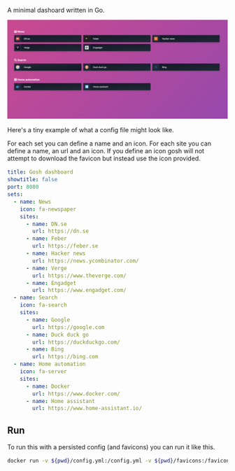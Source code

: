 A minimal dashoard written in Go.

![Dashboard example](assets/screenshot.png)

Here's a tiny example of what a config file might look like.

For each set you can define a name and an icon. 
For each site you can define a name, an url and an icon. If you define an icon gosh will not attempt to download the favicon but instead use the icon provided.

```yaml
title: Gosh dashboard
showtitle: false
port: 8080
sets:
  - name: News
    icon: fa-newspaper
    sites:
      - name: DN.se
        url: https://dn.se
      - name: Feber
        url: https://feber.se
      - name: Hacker news
        url: https://news.ycombinator.com/
      - name: Verge
        url: https://www.theverge.com/
      - name: Engadget
        url: https://www.engadget.com/
  - name: Search
    icon: fa-search
    sites:
      - name: Google
        url: https://google.com
      - name: Duck duck go
        url: https://duckduckgo.com/
      - name: Bing
        url: https://bing.com
  - name: Home automation
    icon: fa-server
    sites:
      - name: Docker
        url: https://www.docker.com/
      - name: Home assistant
        url: https://www.home-assistant.io/

```

## Run

To run this with a persisted config (and favicons) you can run it like this. 

```bash
docker run -v ${pwd}/config.yml:/config.yml -v ${pwd}/favicons:/favicons -p 8080:8080 gosh
```

## 
